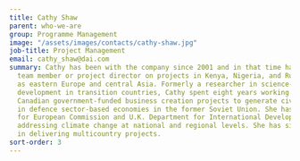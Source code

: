 ```yaml
---
title: Cathy Shaw
parent: who-we-are
group: Programme Management
image: "/assets/images/contacts/cathy-shaw.jpg"
job-title: Project Management
email: cathy_shaw@dai.com
summary: Cathy has been with the company since 2001 and in that time has worked as
  team member or project director on projects in Kenya, Nigeria, and Russia, as well
  as eastern Europe and central Asia. Formerly a researcher in science-based economic
  development in transition countries, Cathy spent eight years working with U.K. and
  Canadian government-funded business creation projects to generate civilian jobs
  in defence sector-based economies in the former Soviet Union. She has also worked
  for European Commission and U.K. Department for International Development projects
  addressing climate change at national and regional levels. She has significant experience
  in delivering multicountry projects.
sort-order: 3
---
```



